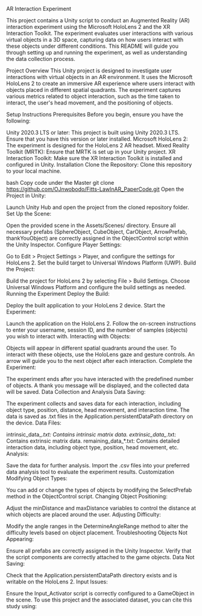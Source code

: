 AR Interaction Experiment

This project contains a Unity script to conduct an Augmented Reality (AR) interaction experiment using the Microsoft HoloLens 2 and the XR Interaction Toolkit. The experiment evaluates user interactions with various virtual objects in a 3D space, capturing data on how users interact with these objects under different conditions. This README will guide you through setting up and running the experiment, as well as understanding the data collection process.

Project Overview
This Unity project is designed to investigate user interactions with virtual objects in an AR environment. It uses the Microsoft HoloLens 2 to create an immersive AR experience where users interact with objects placed in different spatial quadrants. The experiment captures various metrics related to object interaction, such as the time taken to interact, the user's head movement, and the positioning of objects.

Setup Instructions
Prerequisites
Before you begin, ensure you have the following:

Unity 2020.3 LTS or later: This project is built using Unity 2020.3 LTS. Ensure that you have this version or later installed.
Microsoft HoloLens 2: The experiment is designed for the HoloLens 2 AR headset.
Mixed Reality Toolkit (MRTK): Ensure that MRTK is set up in your Unity project.
XR Interaction Toolkit: Make sure the XR Interaction Toolkit is installed and configured in Unity.
Installation
Clone the Repository: Clone this repository to your local machine.

bash
Copy code under the Master
git clone https://github.com/OJnwobodo/Fitts-LawInAR_PaperCode.git
Open the Project in Unity:

Launch Unity Hub and open the project from the cloned repository folder.
Set Up the Scene:

Open the provided scene in the Assets/Scenes/ directory.
Ensure all necessary prefabs (SphereObject, CubeObject, CarObject, ArrowPrefab, thankYouObject) are correctly assigned in the ObjectControl script within the Unity Inspector.
Configure Player Settings:

Go to Edit > Project Settings > Player, and configure the settings for HoloLens 2.
Set the build target to Universal Windows Platform (UWP).
Build the Project:

Build the project for HoloLens 2 by selecting File > Build Settings.
Choose Universal Windows Platform and configure the build settings as needed.
Running the Experiment
Deploy the Build:

Deploy the built application to your HoloLens 2 device.
Start the Experiment:

Launch the application on the HoloLens 2.
Follow the on-screen instructions to enter your username, session ID, and the number of samples (objects) you wish to interact with.
Interacting with Objects:

Objects will appear in different spatial quadrants around the user. To interact with these objects, use the HoloLens gaze and gesture controls.
An arrow will guide you to the next object after each interaction.
Complete the Experiment:

The experiment ends after you have interacted with the predefined number of objects. A thank you message will be displayed, and the collected data will be saved.
Data Collection and Analysis
Data Saving:

The experiment collects and saves data for each interaction, including object type, position, distance, head movement, and interaction time.
The data is saved as .txt files in the Application.persistentDataPath directory on the device.
Data Files:

intrinsic_data_*.txt: Contains intrinsic matrix data.
extrinsic_data_*.txt: Contains extrinsic matrix data.
remaining_data_*.txt: Contains detailed interaction data, including object type, position, head movement, etc.
Analysis:

Save the data for further analysis. Import the .csv files into your preferred data analysis tool to evaluate the experiment results.
Customization
Modifying Object Types:

You can add or change the types of objects by modifying the SelectPrefab method in the ObjectControl script.
Changing Object Positioning:

Adjust the minDistance and maxDistance variables to control the distance at which objects are placed around the user.
Adjusting Difficulty:

Modify the angle ranges in the DetermineAngleRange method to alter the difficulty levels based on object placement.
Troubleshooting
Objects Not Appearing:

Ensure all prefabs are correctly assigned in the Unity Inspector.
Verify that the script components are correctly attached to the game objects.
Data Not Saving:

Check that the Application.persistentDataPath directory exists and is writable on the HoloLens 2.
Input Issues:

Ensure the Input_Activator script is correctly configured to a GameObject in the scene.
To use this project and the associated dataset, you can cite this study using:

